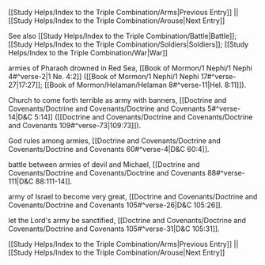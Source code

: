 [[Study Helps/Index to the Triple Combination/Arms|Previous Entry]]  ||  [[Study Helps/Index to the Triple Combination/Arouse|Next Entry]]

 See also [[Study Helps/Index to the Triple Combination/Battle|Battle]]; [[Study Helps/Index to the Triple Combination/Soldiers|Soldiers]]; [[Study Helps/Index to the Triple Combination/War|War]]

 armies of Pharaoh drowned in Red Sea, [[Book of Mormon/1 Nephi/1 Nephi 4#^verse-2|1 Ne. 4:2]] ([[Book of Mormon/1 Nephi/1 Nephi 17#^verse-27|17:27]]; [[Book of Mormon/Helaman/Helaman 8#^verse-11|Hel. 8:11]]).

 Church to come forth terrible as army with banners, [[Doctrine and Covenants/Doctrine and Covenants/Doctrine and Covenants 5#^verse-14|D&C 5:14]] ([[Doctrine and Covenants/Doctrine and Covenants/Doctrine and Covenants 109#^verse-73|109:73]]).

 God rules among armies, [[Doctrine and Covenants/Doctrine and Covenants/Doctrine and Covenants 60#^verse-4|D&C 60:4]].

 battle between armies of devil and Michael, [[Doctrine and Covenants/Doctrine and Covenants/Doctrine and Covenants 88#^verse-111|D&C 88:111-14]].

 army of Israel to become very great, [[Doctrine and Covenants/Doctrine and Covenants/Doctrine and Covenants 105#^verse-26|D&C 105:26]].

 let the Lord's army be sanctified, [[Doctrine and Covenants/Doctrine and Covenants/Doctrine and Covenants 105#^verse-31|D&C 105:31]].

[[Study Helps/Index to the Triple Combination/Arms|Previous Entry]]  ||  [[Study Helps/Index to the Triple Combination/Arouse|Next Entry]]